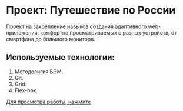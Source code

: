 # Проект: Путешествие по России

Проект на закрепление навыков создания адаптивного web-приложения, комфортно просматриваемых  с разных устройств, от смартфона до большого монитора.

## Используемые технологии:
1. Методолигия БЭМ.
2. Git.
3. Grid.
4. Flex-box.

[Для просмотра работы, нажмите](https://vitotmb.github.io/russian-travel/index.html)
